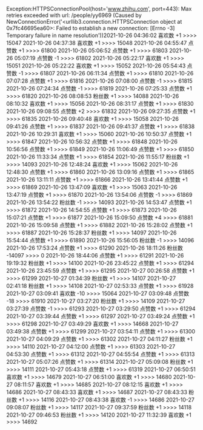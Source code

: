 Exception:HTTPSConnectionPool(host='www.zhihu.com', port=443): Max retries exceeded with url: /people/yy6969 (Caused by NewConnectionError('<urllib3.connection.HTTPSConnection object at 0x7fc46695ea60>: Failed to establish a new connection: [Errno -3] Temporary failure in name resolution'))2021-10-26  04:36:02   喜欢数 +1 >>>> 15047
2021-10-26  04:37:38   喜欢数 +1 >>>> 15048
2021-10-26  04:55:47   点赞数 +1 >>>> 61800
2021-10-26  05:06:52   点赞数 +1 >>>> 61803
2021-10-26  05:07:19   点赞数 -1 >>>> 61802
2021-10-26  05:22:17   喜欢数 +1 >>>> 15051
2021-10-26  05:22:22   喜欢数 +1 >>>> 15052
2021-10-26  05:54:43   点赞数 -1 >>>> 61807
2021-10-26  06:11:34   点赞数 +1 >>>> 61810
2021-10-26  07:07:28   点赞数 +1 >>>> 61816
2021-10-26  07:08:00   点赞数 -1 >>>> 61815
2021-10-26  07:24:34   点赞数 -1 >>>> 61819
2021-10-26  07:25:33   点赞数 +1 >>>> 61820
2021-10-26  08:08:53   粉丝数 +1 >>>> 14088
2021-10-26  08:10:32   喜欢数 +1 >>>> 15056
2021-10-26  08:31:17   点赞数 +1 >>>> 61830
2021-10-26  09:08:55   点赞数 +2 >>>> 61832
2021-10-26  09:27:35   点赞数 +1 >>>> 61835
2021-10-26  09:40:48   喜欢数 +1 >>>> 15058
2021-10-26  09:41:26   点赞数 +1 >>>> 61837
2021-10-26  09:41:37   点赞数 +1 >>>> 61838
2021-10-26  10:29:31   喜欢数 +1 >>>> 15060
2021-10-26  10:50:37   点赞数 +1 >>>> 61847
2021-10-26  10:56:32   点赞数 +1 >>>> 61848
2021-10-26  10:56:56   点赞数 +1 >>>> 61849
2021-10-26  11:06:49   点赞数 +1 >>>> 61850
2021-10-26  11:33:34   点赞数 +1 >>>> 61854
2021-10-26  11:55:17   粉丝数 +1 >>>> 14093
2021-10-26  12:48:24   喜欢数 +1 >>>> 15062
2021-10-26  12:48:30   点赞数 +1 >>>> 61860
2021-10-26  13:09:16   点赞数 +1 >>>> 61865
2021-10-26  13:11:11   点赞数 +1 >>>> 61866
2021-10-26  13:41:44   点赞数 +1 >>>> 61869
2021-10-26  13:47:09   喜欢数 +1 >>>> 15063
2021-10-26  13:47:19   点赞数 +1 >>>> 61870
2021-10-26  13:54:06   点赞数 -1 >>>> 61869
2021-10-26  13:54:22   粉丝数 -1 >>>> 14093
2021-10-26  14:53:47   点赞数 +1 >>>> 61872
2021-10-26  14:54:55   点赞数 +1 >>>> 61873
2021-10-26  15:07:21   点赞数 +1 >>>> 61877
2021-10-26  15:09:50   点赞数 +4 >>>> 61881
2021-10-26  15:09:58   点赞数 +1 >>>> 61882
2021-10-26  15:28:02   点赞数 +1 >>>> 61887
2021-10-26  15:28:37   粉丝数 +1 >>>> 14097
2021-10-26  15:54:44   点赞数 +1 >>>> 61890
2021-10-26  15:56:05   粉丝数 -1 >>>> 14096
2021-10-26  17:53:24   点赞数 +1 >>>> 61290
2021-10-26  18:11:26   粉丝数 -14097 >>>> 0
2021-10-26  18:44:06   点赞数 +1 >>>> 61291
2021-10-26  19:19:32   粉丝数 +1 >>>> 14100
2021-10-26  23:45:22   点赞数 +1 >>>> 61294
2021-10-26  23:45:59   点赞数 +1 >>>> 61295
2021-10-27  00:26:58   点赞数 +1 >>>> 61299
2021-10-27  01:34:39   粉丝数 +1 >>>> 14107
2021-10-27  02:41:18   粉丝数 +1 >>>> 14108
2021-10-27  02:53:33   点赞数 +1 >>>> 61928
2021-10-27  03:09:41   喜欢数 -10 >>>> 15064
2021-10-27  03:09:48   点赞数 -18 >>>> 61910
2021-10-27  03:27:20   粉丝数 +1 >>>> 14109
2021-10-27  03:27:39   点赞数 -1 >>>> 61293
2021-10-27  03:29:50   点赞数 +1 >>>> 61294
2021-10-27  03:39:44   点赞数 +1 >>>> 61297
2021-10-27  03:49:24   点赞数 +1 >>>> 61298
2021-10-27  03:49:29   喜欢数 +1 >>>> 14668
2021-10-27  03:49:38   点赞数 +1 >>>> 61299
2021-10-27  03:54:11   点赞数 +1 >>>> 61300
2021-10-27  04:09:29   点赞数 +1 >>>> 61302
2021-10-27  04:11:27   粉丝数 +1 >>>> 14110
2021-10-27  04:12:00   点赞数 +1 >>>> 61303
2021-10-27  04:53:30   点赞数 +1 >>>> 61312
2021-10-27  04:55:54   点赞数 +1 >>>> 61313
2021-10-27  05:07:26   点赞数 +1 >>>> 61314
2021-10-27  05:09:08   粉丝数 +1 >>>> 14111
2021-10-27  05:43:18   点赞数 +1 >>>> 61319
2021-10-27  06:50:51   喜欢数 +1 >>>> 14679
2021-10-27  06:51:00   喜欢数 +1 >>>> 14680
2021-10-27  08:11:57   喜欢数 +1 >>>> 14685
2021-10-27  08:12:15   喜欢数 +1 >>>> 14686
2021-10-27  08:43:33   喜欢数 +1 >>>> 14687
2021-10-27  08:43:33   粉丝数 +1 >>>> 14116
2021-10-27  08:43:38   喜欢数 -1 >>>> 14686
2021-10-27  09:08:07   粉丝数 +1 >>>> 14117
2021-10-27  09:37:59   粉丝数 +1 >>>> 14118
2021-10-27  09:46:53   粉丝数 +1 >>>> 14120
2021-10-27  11:32:39   喜欢数 +1 >>>> 14692
